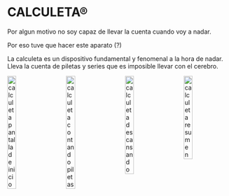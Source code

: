 # CALCULETA®
Por algun motivo no soy capaz de llevar la cuenta cuando voy a nadar. 

Por eso tuve que hacer este aparato (?)

La calculeta es un dispositivo fundamental y fenomenal a la hora de nadar. Lleva la cuenta de piletas y series que es imposible llevar con el cerebro.

<div style="display: flex; justify-content: space-between;">
  <img src="https://calculeta.estonoesunaweb.com.ar/calculeta_ini.png" alt="calculeta pantalla de inicio" width="20%">
  <img src="https://calculeta.estonoesunaweb.com.ar/calculeta_contando_piles.png" alt="calculeta contando piletas" width="20%">
  <img src="https://calculeta.estonoesunaweb.com.ar/calculeta_descansando.png" alt="calculeta descansando" width="20%">
  <img src="https://calculeta.estonoesunaweb.com.ar/calculeta_res.png" alt="calculeta resumen" width="20%">
</div>

